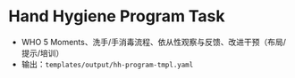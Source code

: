 # Hand Hygiene Program Task

- WHO 5 Moments、洗手/手消毒流程、依从性观察与反馈、改进干预（布局/提示/培训）
- 输出：`templates/output/hh-program-tmpl.yaml`

